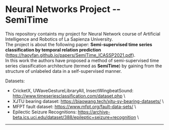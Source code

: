 # Neural Networks Project -- SemiTime

This repository containts my project for Neural Network course of Artificial Intelligence and Robotics of La Sapienza University. \
The project is about the following paper: **Semi-supervised time series classification by temporal relation prediction** (https://haoyfan.github.io/papers/SemiTime_ICASSP2021.pdf). \
In this work the authors have proposed a method of semi-supervised time series classification architecture (termed as **SemiTime**) by gaining from the structure of unlabeled data in a self-supervised manner. 

Datasets: 
- CricketX, UWaveGestureLibraryAll, InsectWingbeatSound: http://www.timeseriesclassification.com/dataset.php \
- XJTU bearing dataset: https://biaowang.tech/xjtu-sy-bearing-datasets/ \
- MFPT fault dataset: https://www.mfpt.org/fault-data-sets/ \
- Epilectic Seizure Recognitions: https://archive-beta.ics.uci.edu/dataset/388/epileptic+seizure+recognition \

---